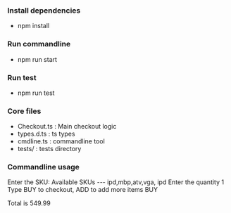 ### Install dependencies

- npm install

### Run commandline

- npm run start

### Run test

- npm run test

### Core files

- Checkout.ts : Main checkout logic
- types.d.ts : ts types
- cmdline.ts : commandline tool
- tests/ : tests directory

### Commandline usage

Enter the SKU:
Available SKUs --- ipd,mbp,atv,vga,
ipd
Enter the quantity
1
Type BUY to checkout, ADD to add more items
BUY

Total is 549.99
